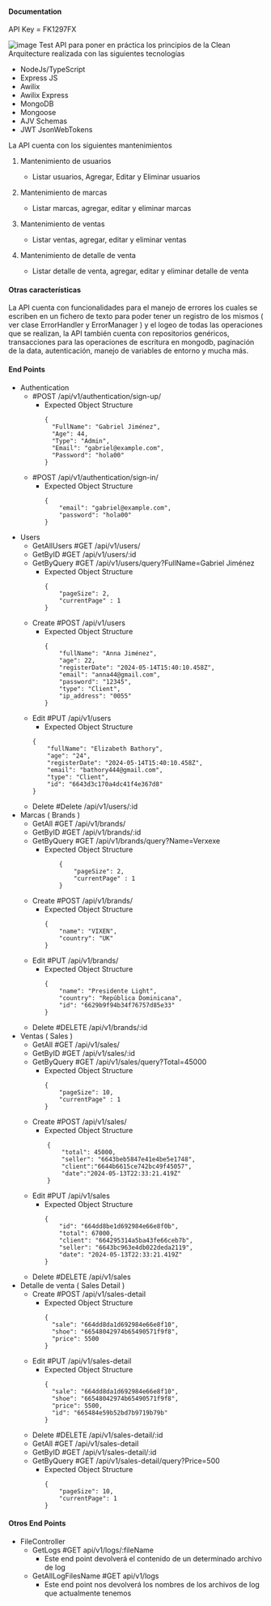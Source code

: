 #### Documentation

API Key = FK1297FX

![image](https://github.com/Eifhen/Clean-API/assets/49046521/3e687bb3-2e19-493d-aefc-45352b2a4bdb)
Test API para poner en práctica los principios de la Clean Arquitecture realizada con las siguientes tecnologías

- NodeJs/TypeScript
- Express JS
- Awilix 
- Awilix Express
- MongoDB 
- Mongoose
- AJV Schemas
- JWT JsonWebTokens


La API cuenta con los siguientes mantenimientos 

1)  Mantenimiento de usuarios
	- Listar usuarios, Agregar, Editar y Eliminar usuarios

2)  Mantenimiento de marcas 
	- Listar marcas, agregar, editar y eliminar marcas

3) Mantenimiento de ventas
	- Listar ventas, agregar, editar y eliminar ventas

4) Mantenimiento de detalle de venta
	- Listar detalle de venta, agregar, editar y eliminar detalle de venta


#### Otras características 

La API cuenta con funcionalidades para el manejo de errores los cuales se escriben en un fichero 
de texto para poder tener un registro de los mismos ( ver clase ErrorHandler y ErrorManager ) y el logeo de todas las operaciones que se realizan, la API también cuenta con repositorios genéricos, transacciones para las operaciones de escritura en mongodb, paginación de la data,
autenticación, manejo de variables de entorno y mucha más.

#### End Points


- Authentication 
	-  #POST /api/v1/authentication/sign-up/
		- Expected Object Structure
			```
			{
			  "FullName": "Gabriel Jiménez",
			  "Age": 44,
			  "Type": "Admin",
			  "Email": "gabriel@example.com",
			  "Password": "hola00"
			}
			```
	-  #POST    /api/v1/authentication/sign-in/
		- Expected Object Structure
			```
			{
			    "email": "gabriel@example.com",
			    "password": "hola00"
			}
			```
-  Users
	- GetAllUsers  #GET  /api/v1/users/    
	- GetByID  #GET /api/v1/users/:id
	- GetByQuery #GET /api/v1/users/query?FullName=Gabriel Jiménez
		- Expected Object Structure
			```
			{
			    "pageSize": 2,
			    "currentPage" : 1
			}
			```
	- Create #POST /api/v1/users
		- Expected Object Structure
			```
			{
			    "fullName": "Anna Jiménez",
			    "age": 22,
			    "registerDate": "2024-05-14T15:40:10.458Z",
			    "email": "anna44@gmail.com",
			    "password": "12345",
			    "type": "Client",
			    "ip_address": "0055"
			}
			```
	- Edit #PUT /api/v1/users
		- Expected Object Structure
		```
		{
		    "fullName": "Elizabeth Bathory",
		    "age": "24",
		    "registerDate": "2024-05-14T15:40:10.458Z",
		    "email": "bathory444@gmail.com",
		    "type": "Client",
		    "id": "6643d3c170a4dc41f4e367d8"
		}
		```
	- Delete #Delete /api/v1/users/:id
- Marcas ( Brands )
	- GetAll  #GET /api/v1/brands/
	- GetByID #GET /api/v1/brands/:id
	- GetByQuery #GET /api/v1/brands/query?Name=Verxexe
		- Expected Object Structure
			```
				{
				    "pageSize": 2,
				    "currentPage" : 1
				}
			```
	- Create #POST /api/v1/brands/ 
		- Expected Object Structure
			```
			{
			    "name": "VIXEN",
			    "country": "UK"
			}
			```
	- Edit #PUT /api/v1/brands/
		- Expected Object Structure
			```
			{
			    "name": "Presidente Light",
			    "country": "República Dominicana",
			    "id": "6629b9f94b34f76757d85e33"
			}
			```
	 - Delete #DELETE /api/v1/brands/:id
- Ventas ( Sales )
	- GetAll #GET /api/v1/sales/
	- GetByID #GET /api/v1/sales/:id
	- GetByQuery #GET /api/v1/sales/query?Total=45000
		- Expected Object Structure
			```
			{
			    "pageSize": 10,
			    "currentPage" : 1
			}
			```
	- Create #POST /api/v1/sales/
		- Expected Object Structure
		```
			{
			    "total": 45000,
			    "seller": "6643beb5847e41e4be5e1748",
			    "client":"6644b6615ce742bc49f45057",
			    "date":"2024-05-13T22:33:21.419Z"
			}
		```
	- Edit #PUT /api/v1/sales 
		- Expected Object Structure 
			```
			{
			    "id": "664dd8be1d692984e66e8f0b",
			    "total": 67000,
			    "client": "664295314a5ba43fe66ceb7b",
			    "seller": "6643bc963e4db022deda2119",
			    "date": "2024-05-13T22:33:21.419Z"
			}
			```
	- Delete #DELETE /api/v1/sales
- Detalle de venta ( Sales Detail )
	- Create  #POST /api/v1/sales-detail
		- Expected Object Structure 
			```
			{
			  "sale": "664dd8da1d692984e66e8f10",
			  "shoe": "66548042974b65490571f9f8",
			  "price": 5500
			}
			```
	- Edit #PUT /api/v1/sales-detail
		- Expected Object Structure 
			```
			{
			  "sale": "664dd8da1d692984e66e8f10",
			  "shoe": "66548042974b65490571f9f8",
			  "price": 5500,
			  "id": "665484e59b52bd7b9719b79b"
			}
			```
	- Delete #DELETE /api/v1/sales-detail/:id
	- GetAll #GET /api/v1/sales-detail
	- GetByID #GET /api/v1/sales-detail/:id
	- GetByQuery #GET /api/v1/sales-detail/query?Price=500
		- Expected Object Structure
			```
			{
			    "pageSize": 10,
			    "currentPage": 1
			}
			```


#### Otros End Points

- FileController
	-  GetLogs #GET api/v1/logs/:fileName
		- Este end point devolverá el contenido de un determinado archivo de log
	- GetAllLogFilesName #GET api/v1/logs
		- Este end point nos devolverá los nombres de los archivos de log que actualmente tenemos

